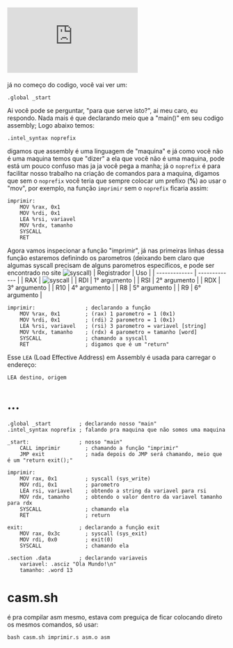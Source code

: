 # ![imprimir.s](https://github.com/tisiohw/assembly/blob/main/imprimir.s)
já no começo do codigo, você vai ver um:
```assembly
.global _start
```
Ai você pode se perguntar, "para que serve isto?", ai meu caro, eu respondo. Nada mais é que declarando meio que a "main()" em seu codigo assembly;
Logo abaixo temos:
```assembly
.intel_syntax noprefix
```
digamos que assembly é uma linguagem de "maquina" e já como você não é uma maquina temos que "dizer" a ela que você não é uma maquina, pode está um pouco confuso mas ja ja você pega a manha;
já o `noprefix` é para facilitar nosso trabalho na criação de comandos para a maquina, digamos que sem o `noprefix` você teria que sempre colocar um prefixo (**%**) ao usar o "mov", por exemplo, na função `imprimir` sem o `noprefix` ficaria assim:
```assembly
imprimir:
	MOV %rax, 0x1
	MOV %rdi, 0x1
	LEA %rsi, variavel
	MOV %rdx, tamanho
	SYSCALL
	RET
```
Agora vamos inspecionar a função "imprimir", já nas primeiras linhas dessa função estaremos definindo os parometros (deixando bem claro que algumas syscall precisam de alguns parometros especificos, e pode ser encontrado no site ![syscall](https://blog.rchapman.org/posts/Linux_System_Call_Table_for_x86_64/)) 
| Registrador   | Uso           |
| ------------- | ------------- |
| RAX           | ![syscall](https://blog.rchapman.org/posts/Linux_System_Call_Table_for_x86_64/)       |
| RDI           | 1° argumento  |
| RSI           | 2° argumento  |
| RDX           | 3° argumento  |
| R10           | 4° argumento  |
| R8            | 5° argumento  |
| R9            | 6° argumento  |
```assembly
imprimir:                ; declarando a função
	MOV %rax, 0x1        ; (rax) 1 parometro = 1 (0x1)
	MOV %rdi, 0x1        ; (rdi) 2 parometro = 1 (0x1) 
	LEA %rsi, variavel   ; (rsi) 3 parometro = variavel [string]
	MOV %rdx, tamanho    ; (rdx) 4 parometro = tamanho [word]
	SYSCALL              ; chamando a syscall
	RET                  ; digamos que é um "return"
```
Esse `LEA` (Load Effective Address) em Assembly é usada para carregar o endereço:
```assembly
LEA destino, origem
```
# ...
```assembly
.global _start         ; declarando nosso "main"
.intel_syntax noprefix ; falando pra maquina que não somos uma maquina

_start:                ; nosso "main"
	CALL imprimir        ; chamando a função "imprimir"
	JMP exit             ; nada depois do JMP será chamando, meio que é um "return exit();"

imprimir:
	MOV rax, 0x1         ; syscall (sys_write)
	MOV rdi, 0x1         ; parometro
	LEA rsi, variavel    ; obtendo a string da variavel para rsi
	MOV rdx, tamanho     ; obtendo o valor dentro da variavel tamanho para rdx
	SYSCALL              ; chamando ela
	RET                  ; return

exit:                  ; declarando a função exit
	MOV rax, 0x3c        ; syscall (sys_exit)
	MOV rdi, 0x0         ; exit(0)
	SYSCALL              ; chamando ela

.section .data         ; declarando variaveis
	variavel: .asciz "Ola Mundo!\n"
	tamanho: .word 13
```

# casm.sh
é pra compilar asm mesmo, estava com preguiça de ficar colocando direto os mesmos comandos, só usar: 
```shell
bash casm.sh imprimir.s asm.o asm
```
